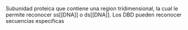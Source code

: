 Subunidad proteica que contiene una region tridimensional, la cual le permite reconocer ss[[DNA]] o ds[[DNA]]. Los DBD pueden reconocer secuencias especificas
